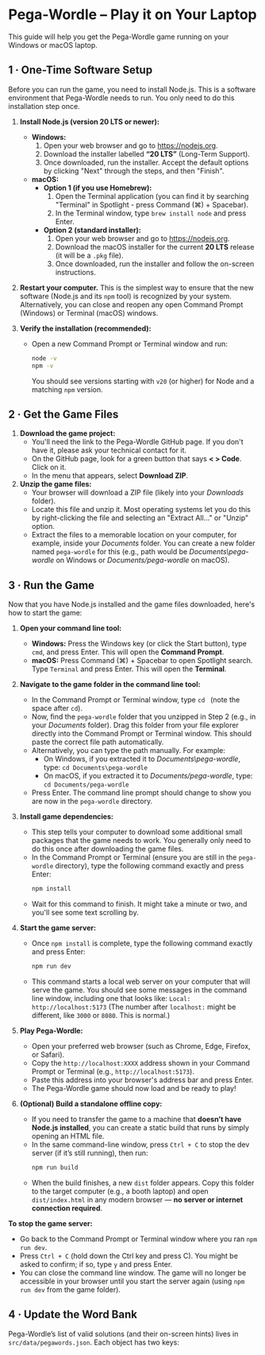 # Pega-Wordle – Play it on Your Laptop

This guide will help you get the Pega-Wordle game running on your Windows or macOS laptop.

## 1 · One-Time Software Setup

Before you can run the game, you need to install Node.js. This is a software environment that Pega-Wordle needs to run. You only need to do this installation step once.

1.  **Install Node.js (version 20 LTS or newer):**
    *   **Windows:**
        1.  Open your web browser and go to <https://nodejs.org>.
        2.  Download the installer labelled **“20 LTS”** (Long-Term Support).
        3.  Once downloaded, run the installer. Accept the default options by clicking "Next" through the steps, and then "Finish".
    *   **macOS:**
        *   **Option 1 (if you use Homebrew):**
            1.  Open the Terminal application (you can find it by searching "Terminal" in Spotlight - press Command (⌘) + Spacebar).
            2.  In the Terminal window, type `brew install node` and press Enter.
        *   **Option 2 (standard installer):**
            1.  Open your web browser and go to <https://nodejs.org>.
            2.  Download the macOS installer for the current **20 LTS** release (it will be a `.pkg` file).
            3.  Once downloaded, run the installer and follow the on-screen instructions.
2.  **Restart your computer.** This is the simplest way to ensure that the new software (Node.js and its `npm` tool) is recognized by your system. Alternatively, you can close and reopen any open Command Prompt (Windows) or Terminal (macOS) windows.

3.  **Verify the installation (recommended):**
    *   Open a new Command Prompt or Terminal window and run:
        ```bash
        node -v
        npm -v
        ```
        You should see versions starting with `v20` (or higher) for Node and a matching `npm` version.

## 2 · Get the Game Files

1.  **Download the game project:**
    *   You'll need the link to the Pega-Wordle GitHub page. If you don't have it, please ask your technical contact for it.
    *   On the GitHub page, look for a green button that says **< > Code**. Click on it.
    *   In the menu that appears, select **Download ZIP**.
2.  **Unzip the game files:**
    *   Your browser will download a ZIP file (likely into your *Downloads* folder).
    *   Locate this file and unzip it. Most operating systems let you do this by right-clicking the file and selecting an "Extract All..." or "Unzip" option.
    *   Extract the files to a memorable location on your computer, for example, inside your *Documents* folder. You can create a new folder named `pega-wordle` for this (e.g., path would be *Documents\pega-wordle* on Windows or *Documents/pega-wordle* on macOS).

## 3 · Run the Game

Now that you have Node.js installed and the game files downloaded, here's how to start the game:

1.  **Open your command line tool:**
    *   **Windows:** Press the Windows key (or click the Start button), type `cmd`, and press Enter. This will open the **Command Prompt**.
    *   **macOS:** Press Command (⌘) + Spacebar to open Spotlight search. Type `Terminal` and press Enter. This will open the **Terminal**.

2.  **Navigate to the game folder in the command line tool:**
    *   In the Command Prompt or Terminal window, type `cd ` (note the space after `cd`).
    *   Now, find the `pega-wordle` folder that you unzipped in Step 2 (e.g., in your *Documents* folder). Drag this folder from your file explorer directly into the Command Prompt or Terminal window. This should paste the correct file path automatically.
    *   Alternatively, you can type the path manually. For example:
        *   On Windows, if you extracted it to *Documents\pega-wordle*, type: `cd Documents\pega-wordle`
        *   On macOS, if you extracted it to *Documents/pega-wordle*, type: `cd Documents/pega-wordle`
    *   Press Enter. The command line prompt should change to show you are now in the `pega-wordle` directory.

3.  **Install game dependencies:**
    *   This step tells your computer to download some additional small packages that the game needs to work. You generally only need to do this once after downloading the game files.
    *   In the Command Prompt or Terminal (ensure you are still in the `pega-wordle` directory), type the following command exactly and press Enter:
        ```bash
        npm install
        ```
    *   Wait for this command to finish. It might take a minute or two, and you'll see some text scrolling by.

4.  **Start the game server:**
    *   Once `npm install` is complete, type the following command exactly and press Enter:
        ```bash
        npm run dev
        ```
    *   This command starts a local web server on your computer that will serve the game. You should see some messages in the command line window, including one that looks like:
        `Local: http://localhost:5173`
        (The number after `localhost:` might be different, like `3000` or `8080`. This is normal.)

5.  **Play Pega-Wordle:**
    *   Open your preferred web browser (such as Chrome, Edge, Firefox, or Safari).
    *   Copy the `http://localhost:XXXX` address shown in your Command Prompt or Terminal (e.g., `http://localhost:5173`).
    *   Paste this address into your browser's address bar and press Enter.
    *   The Pega-Wordle game should now load and be ready to play!

6.  **(Optional) Build a standalone offline copy:**
    *   If you need to transfer the game to a machine that **doesn’t have Node.js installed**, you can create a static build that runs by simply opening an HTML file.
    *   In the same command-line window, press `Ctrl + C` to stop the dev server (if it’s still running), then run:
        ```bash
        npm run build
        ```
    *   When the build finishes, a new `dist` folder appears. Copy this folder to the target computer (e.g., a booth laptop) and open `dist/index.html` in any modern browser — **no server or internet connection required**.

**To stop the game server:**
*   Go back to the Command Prompt or Terminal window where you ran `npm run dev`.
*   Press `Ctrl + C` (hold down the Ctrl key and press C). You might be asked to confirm; if so, type `y` and press Enter.
*   You can close the command line window. The game will no longer be accessible in your browser until you start the server again (using `npm run dev` from the game folder).

## 4 · Update the Word Bank

Pega-Wordle’s list of valid solutions (and their on-screen hints) lives in
`src/data/pegawords.json`. Each object has two keys:

